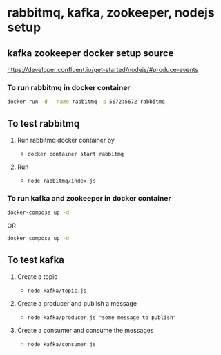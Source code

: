 # rabbitmq, kafka, zookeeper, nodejs setup

## kafka zookeeper docker setup source

https://developer.confluent.io/get-started/nodejs/#produce-events

### To run rabbitmq in docker container

```sh
docker run -d --name rabbitmq -p 5672:5672 rabbitmq
```

## To test rabbitmq

1. Run rabbitmq docker container by
    - `docker container start rabbitmq`

2. Run
    - `node rabbitmq/index.js`

### To run kafka and zookeeper in docker container

```sh
docker-compose up -d 
```

OR

```sh
docker compose up -d
```

## To test kafka

1. Create a topic
   - `node kafka/topic.js`

2. Create a producer and publish a message
   - `node kafka/producer.js "some message to publish"`

3. Create a consumer and consume the messages
   - `node kafka/consumer.js`
